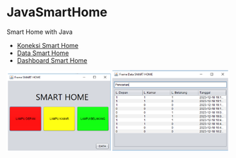 # JavaSmartHome
Smart Home with Java

- [Koneksi Smart Home](https://gist.github.com/ahroihan/777de9335b646ece932e112357ad95e2)
- [Data Smart Home](https://gist.github.com/ahroihan/6000830bff7bcfbbe25a94f9ece3b4bc)
- [Dashboard Smart Home](https://gist.github.com/ahroihan/3b029e331b6783b5d4a846e9b62bdf07)

<img loading="lazy" width="700px" src="./dashboard.png" alt="Dashboard" />
